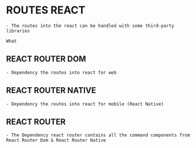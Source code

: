 
# ROUTES REACT

    - The routes into the react can be handled with some third-party libraries

    What



## REACT ROUTER DOM

    - Dependency the routes into react for web


## REACT ROUTER NATIVE

    - Dependency the routes into react for mobile (React Native)


## REACT ROUTER

    - The Dependency react router contains all the command components from React Router Dom & React Router Native